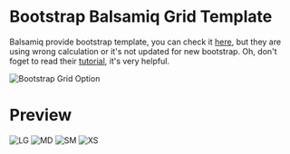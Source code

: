 # Bootstrap Balsamiq Grid Template
Balsamiq provide bootstrap template, you can check it [here](https://mockupstogo.mybalsamiq.com/projects/layout/Bootstrap+Grid+Layout), but they are using wrong calculation or it's not updated for new bootstrap.
Oh, don't foget to read their [tutorial](http://support.balsamiq.com/customer/portal/articles/615901), it's very helpful.

![Bootstrap Grid Option](https://cloud.githubusercontent.com/assets/1484308/7337922/0312b1c4-ec65-11e4-90e8-9a7255744a1b.png)

# Preview
![LG](https://cloud.githubusercontent.com/assets/1484308/7354335/1102a8da-ed45-11e4-9a17-2f66cb3bbe4e.png)
![MD](https://cloud.githubusercontent.com/assets/1484308/7354336/1104b396-ed45-11e4-9cf1-2b81638439d3.png)
![SM](https://cloud.githubusercontent.com/assets/1484308/7354338/110aaed6-ed45-11e4-8ff2-2b5d395fb6b1.png)
![XS](https://cloud.githubusercontent.com/assets/1484308/7354460/d4acf0b0-ed45-11e4-91f8-3804ca392b15.png)
